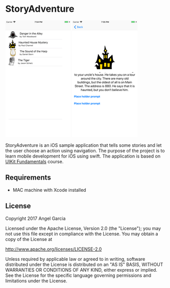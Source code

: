 # StoryAdventure


![Scheme](/screenshots/SimulatorScreenShot-iPhone8Plus-2017-11-21at19.54.57.png)
![Scheme](/screenshots/SimulatorScreenShot-iPhone8Plus-2017-11-21at19.55.02.png)


StoryAdventure is an iOS sample application that tells some stories and let the user choose an action using navigation.
The purpose of the project is to learn mobile development for iOS using swift.
The application is based on [UIKit Fundamentals](https://www.udacity.com/course/uikit-fundamentals--ud788) course.


## Requirements
- MAC machine with Xcode installed



## License

Copyright 2017 Angel Garcia

Licensed under the Apache License, Version 2.0 (the "License"); you may not use this file except in compliance with the License. You may obtain a copy of the License at

http://www.apache.org/licenses/LICENSE-2.0

Unless required by applicable law or agreed to in writing, software distributed under the License is distributed on an "AS IS" BASIS, WITHOUT WARRANTIES OR CONDITIONS OF ANY KIND, either express or implied. See the License for the specific language governing permissions and limitations under the License.

